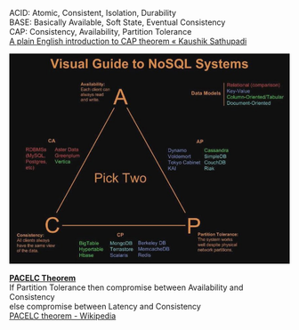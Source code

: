 ACID: Atomic, Consistent, Isolation, Durability  
BASE: Basically Available, Soft State, Eventual Consistency  
CAP: Consistency, Availability, Partition Tolerance  
[A plain English introduction to CAP theorem « Kaushik Sathupadi](http://ksat.me/a-plain-english-introduction-to-cap-theorem)

![CAP Theorem|500](../../Cloud%20Service%20Providers/AWS/images/cap_theorem.jpg)

**<u>PACELC Theorem</u>**  
If Partition Tolerance then compromise between Availability and Consistency  
else compromise between Latency and Consistency  
[PACELC theorem - Wikipedia](https://en.wikipedia.org/wiki/PACELC_theorem)
